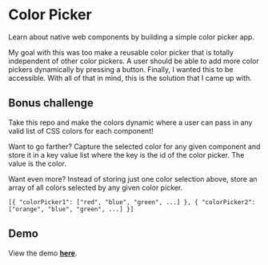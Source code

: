 # Color Picker
Learn about native web components by building a simple color picker app.

My goal with this was too make a reusable color picker that is totally independent of other color pickers. A user should be able to add more color pickers dynamically by pressing a button. Finally, I wanted this to be accessible. With all of that in mind, this is the solution that I came up with.

## Bonus challenge
Take this repo and make the colors dynamic where a user can pass in any valid list of CSS colors for each component!

Want to go farther? Capture the selected color for any given component and store it in a key value list where the key is the id of the color picker. The value is the color.

Want even more? Instead of storing just one color selection above, store an array of all colors selected by any given color picker.
```
[{ "colorPicker1": ["red", "blue", "green", ...] }, { "colorPicker2": ["orange", "blue", "green", ...] }]
```

## Demo
View the demo [**here**](https://codepen.io/maxshuty/pen/MWyBrKB).
